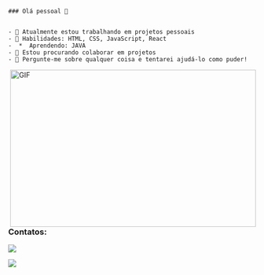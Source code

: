 <div>

    ### Olá pessoal 👋


    - 🔭 Atualmente estou trabalhando em projetos pessoais
    - 🌱 Habilidades: HTML, CSS, JavaScript, React
    -  *  Aprendendo: JAVA
    - 👯 Estou procurando colaborar em projetos
    - 💬 Pergunte-me sobre qualquer coisa e tentarei ajudá-lo como puder!

</div>

<div>
    <img align="right" alt="GIF" src="https://github.com/abhisheknaiidu/abhisheknaiidu/blob/master/code.gif?raw=true"
        width="500" height="320" />
</div>

### Contatos:

<div>
    <p><a href="mailto:bello.garcia@gmail.com"><img
            src="https://img.shields.io/badge/Gmail-D14836?style=for-the-badge&logo=gmail&logoColor=white"
            target="_blank"></a></p>
    <p><a href="https://www.linkedin.com/in/rafael-bello-garcia-1bb9756b/" target="_blank"><img
            src="https://img.shields.io/badge/-LinkedIn-%230077B5?style=for-the-badge&logo=linkedin&logoColor=white"
            target="_blank"></a></p>
</div>

